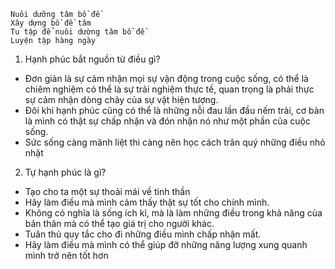 ```ad-quote
Nuôi dưỡng tâm bồ đề 
Xây dựng bồ đề tâm 
Tu tập để nuôi dường tâm bồ đề
Luyện tập hàng ngày
```

1) Hạnh phúc bắt nguồn từ điều gì?
- Đơn giản là sự cảm nhận mọi sự vận động trong cuộc sống, có thể là chiêm nghiệm có thể là sự trải nghiệm thực tế, quan trọng là phải thực sự cảm nhận dòng chảy của sự vật hiện tượng.
- Đôi khi hạnh phúc cũng có thể là những nỗi đau lần đầu nếm trải, cơ bản là mình có thật sự chấp nhận và đón nhận nó như một phần của cuộc sống.
- Sức sống càng mãnh liệt thì càng nên học cách trân quý những điều nhỏ nhặt

2) Tự hạnh phúc là gì?
- Tạo cho ta một sự thoải mái về tinh thần
- Hãy làm điều mà mình cảm thấy thật sự tốt cho chính mình. 
- Không có nghĩa là sống ích kỉ, mà là làm những điều trong khả năng của bản thân mà có thể tạo giá trị cho người khác.
- Tuân thủ quy tắc cho đi những điều mình chấp nhận mất.
- Hãy làm điều mà mình có thể giúp đỡ những năng lượng xung quanh mình trở nên tốt hơn